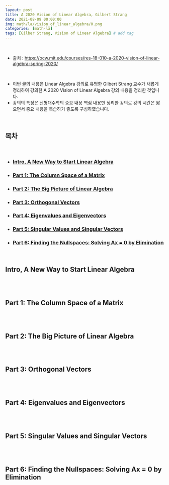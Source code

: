 ```yaml
---
layout: post
title: A 2020 Vision of Linear Algebra, Gilbert Strang
date: 2021-08-09 00:00:00
img: math/la/vision_of_linear_algebra/0.png
categories: [math-la] 
tags: [Gilber Strang, Vision of Linear Algebra] # add tag
---
```


<br>

- 출처 : https://ocw.mit.edu/courses/res-18-010-a-2020-vision-of-linear-algebra-spring-2020/

<br>

- 이번 글의 내용은 Linear Algebra 강의로 유명한 Gilbert Strang 교수가 새롭게 정리하여 강의한 A 2020 Vision of Linear Algebra 강의 내용을 정리한 것입니다.
- 강의의 특징은 선형대수학의 중요 내용 핵심 내용만 정리한 강의로 강의 시간은 짧으면서 중요 내용을 복습하기 좋도록 구성하였습니다.

<br>

## **목차**

<br>

- ### [Intro, A New Way to Start Linear Algebra](#)
- ### [Part 1: The Column Space of a Matrix](#)
- ### [Part 2: The Big Picture of Linear Algebra](#)
- ### [Part 3: Orthogonal Vectors](#)
- ### [Part 4: Eigenvalues and Eigenvectors](#)
- ### [Part 5: Singular Values and Singular Vectors](#)
- ### [Part 6: Finding the Nullspaces: Solving Ax = 0 by Elimination](#)

<br>

## **Intro, A New Way to Start Linear Algebra**

<br>

<br>

## **Part 1: The Column Space of a Matrix**

<br>

<br>

## **Part 2: The Big Picture of Linear Algebra**

<br>

<br>

## **Part 3: Orthogonal Vectors**

<br>

<br>

## **Part 4: Eigenvalues and Eigenvectors**

<br>

<br>

## **Part 5: Singular Values and Singular Vectors**

<br>

<br>

## **Part 6: Finding the Nullspaces: Solving Ax = 0 by Elimination**

<br>

<br>
